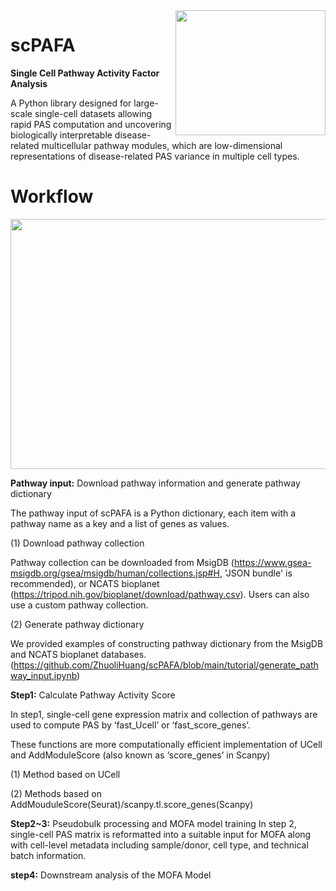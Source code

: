 <img src="https://github.com/ZhuoliHuang/scPAFA/assets/61071877/3b3de70c-0bb6-438b-84e8-aaa705897390" align="right" width="240" height="200">

# scPAFA

**Single Cell Pathway Activity Factor Analysis**

A Python library designed for large-scale single-cell datasets allowing rapid PAS computation and uncovering biologically interpretable disease-related multicellular pathway modules, which are low-dimensional representations of disease-related PAS variance in multiple cell types.


# Workflow

<img src="https://github.com/ZhuoliHuang/scPAFA/assets/61071877/b8bdee9e-b98f-467a-b345-7ffb5acfbfd9" width="800" height="400">


**Pathway input:** Download pathway information and generate pathway dictionary
  
The pathway input of scPAFA is a Python dictionary, each item with a pathway name as a key and a list of genes as values.

(1) Download pathway collection

Pathway collection can be downloaded from MsigDB (https://www.gsea-msigdb.org/gsea/msigdb/human/collections.jsp#H, 'JSON bundle' is recommended), or NCATS bioplanet (https://tripod.nih.gov/bioplanet/download/pathway.csv). Users can also use a custom pathway collection.

(2) Generate pathway dictionary

We provided examples of constructing pathway dictionary from the MsigDB and NCATS bioplanet databases.(https://github.com/ZhuoliHuang/scPAFA/blob/main/tutorial/generate_pathway_input.ipynb)

**Step1:** Calculate Pathway Activity Score

In step1, single-cell gene expression matrix and collection of pathways are used to compute PAS by ‘fast_Ucell’ or ‘fast_score_genes’. 

These functions are more computationally efficient implementation of UCell and AddModuleScore (also known as ‘score_genes’ in Scanpy)

(1) Method based on UCell 

(2) Methods based on AddMouduleScore(Seurat)/scanpy.tl.score_genes(Scanpy)

**Step2~3:** Pseudobulk processing and MOFA model training
In step 2, single-cell PAS matrix is reformatted into a suitable input for MOFA along with cell-level metadata including sample/donor, cell type, and technical batch information. 


**step4:** Downstream analysis of the MOFA Model

